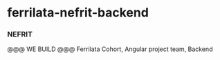 # ferrilata-nefrit-backend
### NEFRIT ###
@@@ WE BUILD @@@ 
Ferrilata Cohort, Angular project team, Backend
